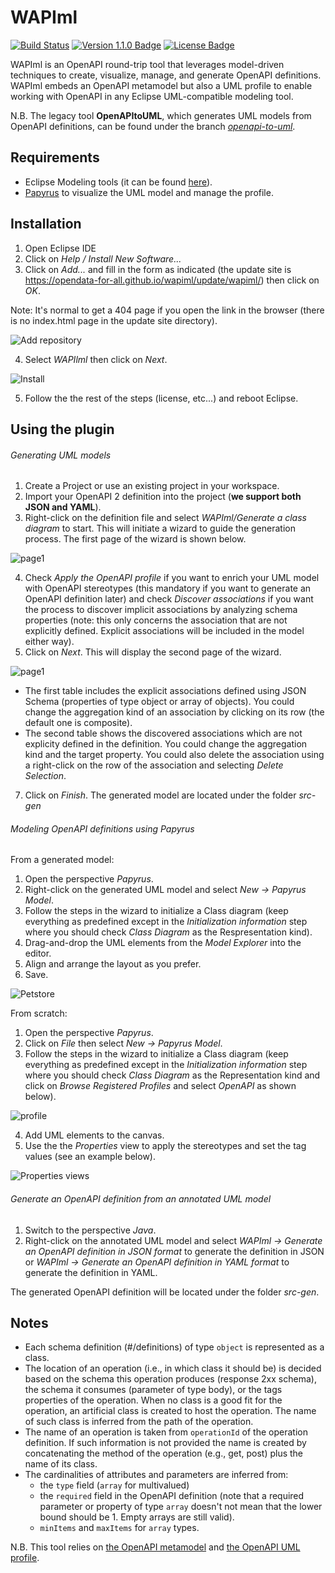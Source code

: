 
# WAPIml

[![Build Status](https://travis-ci.org/opendata-for-all/wapiml.svg?branch=master)](https://travis-ci.org/opendata-for-all/wapiml)
[![Version 1.1.0 Badge][version-badge]][changelog]
[![License Badge](https://img.shields.io/badge/license-EPL%202.0-brightgreen.svg)](https://opensource.org/licenses/EPL-2.0)

WAPIml is an OpenAPI round-trip tool that leverages model-driven techniques to create, visualize, manage, and generate OpenAPI
definitions. WAPIml embeds an OpenAPI metamodel but also a UML profile to enable working with OpenAPI in any Eclipse UML-compatible modeling tool.

N.B. The legacy tool **OpenAPItoUML**, which generates UML models from OpenAPI definitions, can be found under the branch [*openapi-to-uml*](https://github.com/opendata-for-all/wapiml/tree/openapi-to-uml).

## Requirements

- Eclipse Modeling tools (it can be found [here](https://www.eclipse.org/downloads/packages/release/2019-06/r/eclipse-modeling-tools)).
- [Papyrus](https://www.eclipse.org/papyrus/) to visualize the UML model and manage the profile.

## Installation

1. Open Eclipse IDE
2. Click on *Help / Install New Software...*
3. Click on *Add...* and fill in the form as indicated (the update site is https://opendata-for-all.github.io/wapiml/update/wapiml/) then click on *OK*.

Note: It's normal to get a 404 page if you open the link in the browser (there is no index.html page in the update site directory).

![Add repository](https://opendata-for-all.github.io/wapiml/images/wapiml/capture1.PNG)

4. Select *WAPIlml* then click on *Next*.

![Install](https://opendata-for-all.github.io/wapiml/images/wapiml/capture2.PNG)

5. Follow the the rest of the steps (license, etc...) and reboot Eclipse.

## Using the plugin

###### Generating UML models 
1. Create a Project or use an existing project in your workspace.
2. Import your OpenAPI 2 definition into the project (**we support both JSON and YAML**). 
3. Right-click on the definition file and select *WAPIml/Generate a class diagram* to start. This will initiate a wizard to guide the generation process. The first page of the wizard is shown below.
	
![page1](https://opendata-for-all.github.io/wapiml/images/wapiml/page1.PNG)

4. Check *Apply the OpenAPI profile* if you want to enrich your UML model with OpenAPI stereotypes (this mandatory if you want to generate an OpenAPI definition later) and check *Discover associations* if you want the process to discover implicit associations by analyzing schema properties (note: this only concerns the association that are not explicitly defined. Explicit associations will be included in the model either way).
5. Click on *Next*. This will display the second page of the wizard.

![page1](https://opendata-for-all.github.io/wapiml/images/wapiml/page2.PNG)

- The first table includes the explicit associations defined using JSON Schema (properties of type object or array of objects). You could change the aggregation kind of an association by clicking on its row (the default one is composite).
- The second table shows the discovered associations which are not explicity defined in the definition. You could change the aggregation kind and the target property. You could also delete the association using a right-click on the row of the association and selecting *Delete Selection*.

7. Click on *Finish*. The generated model are located under the folder *src-gen*


###### Modeling OpenAPI definitions using Papyrus

From a generated model:

1. Open the perspective *Papyrus*.
2. Right-click on the generated UML model and select *New -> Papyrus Model*.
4. Follow the steps in the wizard to initialize a Class diagram (keep everything as predefined except in the *Initialization information* step where you should check *Class Diagram* as the Respresentation kind).
5. Drag-and-drop the UML elements from the *Model Explorer* into the editor.
6. Align and arrange the layout as you prefer.
7. Save.

![Petstore](https://opendata-for-all.github.io/wapiml/images/wapiml/petstore.png)

From scratch:

1. Open the perspective *Papyrus*.
2. Click on *File* then select *New -> Papyrus Model*.
3. Follow the steps in the wizard to initialize a Class diagram (keep everything as predefined except in the *Initialization information* step where you should check *Class Diagram* as the Representation kind and click on *Browse Registered Profiles* and select *OpenAPI* as shown below).

![profile](https://opendata-for-all.github.io/wapiml/images/wapiml/capture3.PNG)

4. Add UML elements to the canvas.
5. Use the the *Properties* view to apply the stereotypes and set the tag values (see an example below).

![Properties views](https://opendata-for-all.github.io/wapiml/images/wapiml/capture4.PNG)

###### Generate an OpenAPI definition from an annotated UML model

1. Switch to the perspective *Java*.
2. Right-click on the annotated UML model and select *WAPIml -> Generate an OpenAPI definition in JSON format* to generate the definition in JSON or *WAPIml -> Generate an OpenAPI definition in YAML format* to generate the definition in YAML.

The generated OpenAPI definition will be located under the folder *src-gen*.

## Notes
- Each schema definition  (#/definitions) of type `object` is represented as a class.
- The location of an operation (i.e., in which class it should be) is decided based on the schema this operation produces (response 2xx schema), the schema it consumes (parameter of type body), or the tags properties of the operation. When no class is a good fit for the operation, an artificial class is created to host the operation. The name of such class is inferred from the path of the operation.
- The name of an operation is taken from `operationId` of the operation definition. If such information is not provided the name is created by concatenating the method of the operation (e.g., get, post) plus the name of its class.
- The cardinalities of attributes and parameters are inferred from:
	- the `type` field (`array` for multivalued)
	- the `required` field in the OpenAPI definition (note that a required parameter or property of type `array` doesn't not mean that the lower bound should be 1. Empty arrays are still valid).
	- `minItems` and `maxItems` for `array` types.

N.B. This tool relies on [the OpenAPI metamodel](https://github.com/opendata-for-all/openapi-metamodel) and [the OpenAPI UML profile](https://github.com/opendata-for-all/openapi-profile).


[changelog]: ./CHANGELOG.md
[version-badge]: https://img.shields.io/badge/version-1.1.0-blue.svg
